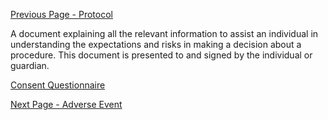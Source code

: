 [Previous Page - Protocol](Protocol.html)

A document explaining all the relevant information to assist an individual in understanding the expectations and risks in making a decision about a procedure. This document is presented to and signed by the individual or guardian.


<a href="https://lhncbc.github.io/questionnaire-viewer/?q=https://raw.githubusercontent.com/jdtopping/sIRB/master/input/resources/questionnaire/sirb-consent-questionnaire.json">Consent Questionnaire</a> 



[Next Page - Adverse Event ](AdverseEvent.html)